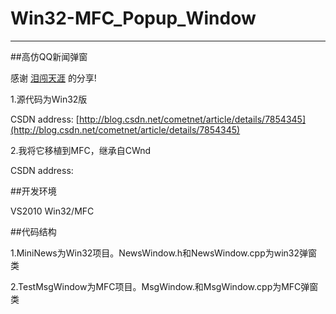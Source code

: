 Win32-MFC_Popup_Window
======================
---

##高仿QQ新闻弹窗

感谢 [泪闯天涯](http://blog.csdn.net/cometnet/article/details/7854345) 的分享!

1.源代码为Win32版

CSDN address: [http://blog.csdn.net/cometnet/article/details/7854345](http://blog.csdn.net/cometnet/article/details/7854345)

2.我将它移植到MFC，继承自CWnd

CSDN address:


##开发环境

VS2010 Win32/MFC


##代码结构

1.MiniNews为Win32项目。NewsWindow.h和NewsWindow.cpp为win32弹窗类

2.TestMsgWindow为MFC项目。MsgWindow.和MsgWindow.cpp为MFC弹窗类

